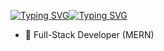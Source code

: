 [![Typing SVG](https://readme-typing-svg.demolab.com?font=Rubik+Burned&duration=3000&pause=1000&color=00F71E&background=FFFFFF00&random=false&width=435&lines=Hi%2C+I%E2%80%99m+Mostakim)](https://git.io/typing-svg)[![Typing SVG](https://readme-typing-svg.demolab.com?font=Rubik+Burned&duration=3000&pause=1000&color=F70076&background=FFFFFF00&random=false&width=435&lines=Nice+to+Meet+you)](https://git.io/typing-svg)

- 🌱 Full-Stack Developer (MERN)

<!---
mostakim-h/mostakim-h is a ✨ special ✨ repository because its `README.md` (this file) appears on your GitHub profile.
You can click the Preview link to take a look at your changes.
--->

